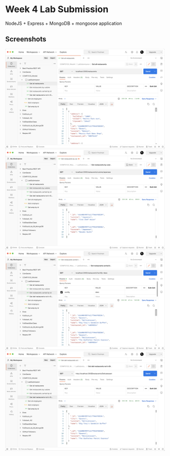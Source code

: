 # Week 4 Lab Submission
NodeJS + Express + MongoDB + mongoose application

## Screenshots
![Get all restaurants with all details](screenshots/q4.png)
![Get all restaurants by a cuisine with all columns](screenshots/q5.png)
![Get all restaurants sorted by restaurant id, with some columns selected](screenshots/q6.png)
![Get all delicatessen restaurants not in Brooklyn](screenshots/q7.png)